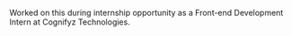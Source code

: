 Worked on this during internship opportunity as a Front-end Development Intern at Cognifyz Technologies.

